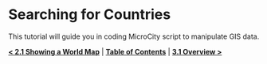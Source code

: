 # Searching for Countries
This tutorial will guide you in coding MicroCity script to manipulate GIS data.

[**< 2.1 Showing a World Map**](2.1_showing_a_world_map.md) | [**Table of Contents**](.) | [**3.1 Overview >**](3.1_overview.md)
